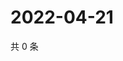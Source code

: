 # 2022-04-21

共 0 条

<!-- BEGIN WEIBO -->
<!-- 最后更新时间 Thu Apr 21 2022 00:18:56 GMT+0800 (China Standard Time) -->

<!-- END WEIBO -->
